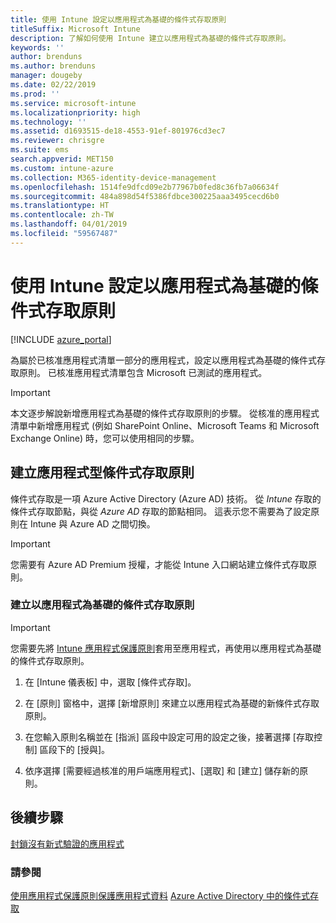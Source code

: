 ```yaml
---
title: 使用 Intune 設定以應用程式為基礎的條件式存取原則
titleSuffix: Microsoft Intune
description: 了解如何使用 Intune 建立以應用程式為基礎的條件式存取原則。
keywords: ''
author: brenduns
ms.author: brenduns
manager: dougeby
ms.date: 02/22/2019
ms.prod: ''
ms.service: microsoft-intune
ms.localizationpriority: high
ms.technology: ''
ms.assetid: d1693515-de18-4553-91ef-801976cd3ec7
ms.reviewer: chrisgre
ms.suite: ems
search.appverid: MET150
ms.custom: intune-azure
ms.collection: M365-identity-device-management
ms.openlocfilehash: 1514fe9dfcd09e2b77967b0fed8c36fb7a06634f
ms.sourcegitcommit: 484a898d54f5386fdbce300225aaa3495cecd6b0
ms.translationtype: HT
ms.contentlocale: zh-TW
ms.lasthandoff: 04/01/2019
ms.locfileid: "59567487"
---
```

# <a name="set-up-app-based-conditional-access-policies-with-intune"></a>使用 Intune 設定以應用程式為基礎的條件式存取原則

[!INCLUDE [azure_portal](./includes/azure_portal.md)]

為屬於已核准應用程式清單一部分的應用程式，設定以應用程式為基礎的條件式存取原則。 已核准應用程式清單包含 Microsoft 已測試的應用程式。

> [!IMPORTANT]
> 本文逐步解說新增應用程式為基礎的條件式存取原則的步驟。 從核准的應用程式清單中新增應用程式 (例如 SharePoint Online、Microsoft Teams 和 Microsoft Exchange Online) 時，您可以使用相同的步驟。

## <a name="create-app-based-conditional-access-policies"></a>建立應用程式型條件式存取原則
條件式存取是一項 Azure Active Directory (Azure AD) 技術。 從 *Intune* 存取的條件式存取節點，與從 *Azure AD* 存取的節點相同。 這表示您不需要為了設定原則在 Intune 與 Azure AD 之間切換。

> [!IMPORTANT]
> 您需要有 Azure AD Premium 授權，才能從 Intune 入口網站建立條件式存取原則。

### <a name="to-create-an-app-based-conditional-access-policy"></a>建立以應用程式為基礎的條件式存取原則

> [!IMPORTANT]
> 您需要先將 [Intune 應用程式保護原則](app-protection-policies.md)套用至應用程式，再使用以應用程式為基礎的條件式存取原則。

1. 在 [Intune 儀表板] 中，選取 [條件式存取]。

2. 在 [原則] 窗格中，選擇 [新增原則] 來建立以應用程式為基礎的新條件式存取原則。

4. 在您輸入原則名稱並在 [指派] 區段中設定可用的設定之後，接著選擇 [存取控制] 區段下的 [授與]。

5. 依序選擇 [需要經過核准的用戶端應用程式]、[選取] 和 [建立] 儲存新的原則。

## <a name="next-steps"></a>後續步驟
[封鎖沒有新式驗證的應用程式](app-modern-authentication-block.md)

### <a name="see-also"></a>請參閱

[使用應用程式保護原則保護應用程式資料](app-protection-policies.md)
[Azure Active Directory 中的條件式存取](https://docs.microsoft.com/azure/active-directory/active-directory-conditional-access)
